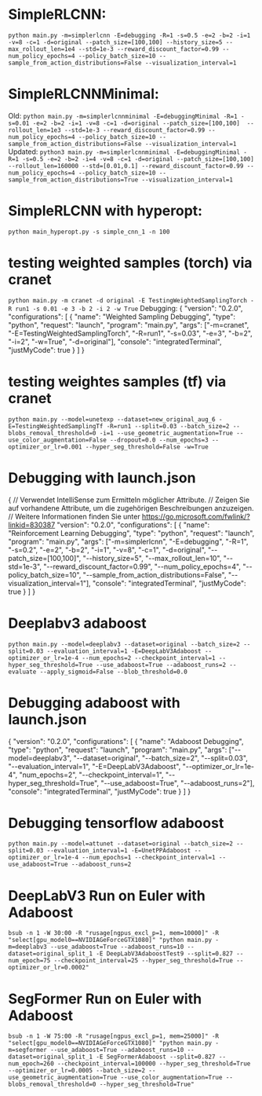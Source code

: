 # SimpleRLCNN:
`python main.py -m=simplerlcnn -E=debugging -R=1 -s=0.5 -e=2 -b=2 -i=1 -v=8 -c=1 -d=original --patch_size=[100,100] --history_size=5 --max_rollout_len=1e4 --std=1e-3 --reward_discount_factor=0.99 --num_policy_epochs=4 --policy_batch_size=10 --sample_from_action_distributions=False --visualization_interval=1`

# SimpleRLCNNMinimal:
Old:
`python main.py -m=simplerlcnnminimal -E=debuggingMinimal -R=1 -s=0.01 -e=2 -b=2 -i=1 -v=8 -c=1 -d=original --patch_size=[100,100]  --rollout_len=1e3 --std=1e-3 --reward_discount_factor=0.99 --num_policy_epochs=4 --policy_batch_size=10 --sample_from_action_distributions=False --visualization_interval=1`
Updated:
`python3 main.py -m=simplerlcnnminimal -E=debuggingMinimal -R=1 -s=0.5 -e=2 -b=2 -i=4 -v=8 -c=1 -d=original --patch_size=[100,100] --rollout_len=160000 --std=[0.01,0.1] --reward_discount_factor=0.99 --num_policy_epochs=4 --policy_batch_size=10 --sample_from_action_distributions=True --visualization_interval=1`


# SimpleRLCNN with hyperopt:
`python main_hyperopt.py -s simple_cnn_1 -n 100`

# testing weighted samples (torch) via cranet
`python main.py -m cranet -d original -E TestingWeightedSamplingTorch -R run1 -s 0.01 -e 3 -b 2 -i 2 -w True`
Debugging:
{
    "version": "0.2.0",
    "configurations": [
        {
            "name": "Weighted Sampling Debugging",
            "type": "python",
            "request": "launch",
            "program": "main.py",
            "args": ["-m=cranet", "-E=TestingWeightedSamplingTorch", "-R=run1", "-s=0.03", "-e=3", "-b=2", "-i=2", "-w=True", "-d=original"],
            "console": "integratedTerminal",
            "justMyCode": true
        }
    ]
}

# testing weightes samples (tf) via cranet
`python main.py --model=unetexp --dataset=new_original_aug_6 -E=TestingWeightedSamplingTf -R=run1 --split=0.03 --batch_size=2 --blobs_removal_threshold=0 -i=1 --use_geometric_augmentation=True --use_color_augmentation=False --dropout=0.0 --num_epochs=3 --optimizer_or_lr=0.001 --hyper_seg_threshold=False -w=True`

# Debugging with launch.json
{
    // Verwendet IntelliSense zum Ermitteln möglicher Attribute.
    // Zeigen Sie auf vorhandene Attribute, um die zugehörigen Beschreibungen anzuzeigen.
    // Weitere Informationen finden Sie unter https://go.microsoft.com/fwlink/?linkid=830387
    "version": "0.2.0",
    "configurations": [
        {
            "name": "Reinforcement Learning Debugging",
            "type": "python",
            "request": "launch",
            "program": "main.py",
            "args": ["-m=simplerlcnn", "-E=debugging", "-R=1", "-s=0.2", "-e=2", "-b=2", "-i=1", "-v=8", "-c=1", "-d=original", "--patch_size=[100,100]", "--history_size=5", "--max_rollout_len=10", "--std=1e-3", "--reward_discount_factor=0.99", "--num_policy_epochs=4", "--policy_batch_size=10", "--sample_from_action_distributions=False", "--visualization_interval=1"],
            "console": "integratedTerminal",
            "justMyCode": true
        }
    ]
}
# Deeplabv3 adaboost
`python main.py --model=deeplabv3 --dataset=original --batch_size=2 --split=0.03 --evaluation_interval=1 -E=DeepLabV3Adaboost --optimizer_or_lr=1e-4 --num_epochs=2 --checkpoint_interval=1 --hyper_seg_threshold=True --use_adaboost=True --adaboost_runs=2 --evaluate --apply_sigmoid=False --blob_threshold=0.0`

# Debugging adaboost with launch.json
{
    "version": "0.2.0",
    "configurations": [
        {
            "name": "Adaboost Debugging",
            "type": "python",
            "request": "launch",
            "program": "main.py",
            "args": ["--model=deeplabv3", "--dataset=original", "--batch_size=2", "--split=0.03", "--evaluation_interval=1", "-E=DeepLabV3Adaboost", "--optimizer_or_lr=1e-4", "num_epochs=2", "--checkpoint_interval=1", "--hyper_seg_threshold=True", "--use_adaboost=True", "--adaboost_runs=2"],
            "console": "integratedTerminal",
            "justMyCode": true
        }
    ]
}

# Debugging tensorflow adaboost
`python main.py --model=attunet --dataset=original --batch_size=2 --split=0.03 --evaluation_interval=1 -E=UnetPPAdaboost --optimizer_or_lr=1e-4 --num_epochs=1 --checkpoint_interval=1 --use_adaboost=True --adaboost_runs=2`

# DeepLabV3 Run on Euler with Adaboost
`bsub -n 1 -W 30:00 -R "rusage[ngpus_excl_p=1, mem=10000]" -R "select[gpu_model0==NVIDIAGeForceGTX1080]" "python main.py -m=deeplabv3 --use_adaboost=True --adaboost_runs=10 --dataset=original_split_1 -E DeepLabV3AdaboostTest9 --split=0.827 --num_epoch=75 --checkpoint_interval=25 --hyper_seg_threshold=True --optimizer_or_lr=0.0002"`

# SegFormer Run on Euler with Adaboost
`bsub -n 1 -W 75:00 -R "rusage[ngpus_excl_p=1, mem=25000]" -R "select[gpu_model0==NVIDIAGeForceGTX1080]" "python main.py -m=segformer --use_adaboost=True --adaboost_runs=10 --dataset=original_split_1 -E SegFormerAdaboost --split=0.827 --num_epoch=260 --checkpoint_interval=100000 --hyper_seg_threshold=True --optimizer_or_lr=0.0005 --batch_size=2 --use_geometric_augmentation=True --use_color_augmentation=True --blobs_removal_threshold=0 --hyper_seg_threshold=True"`